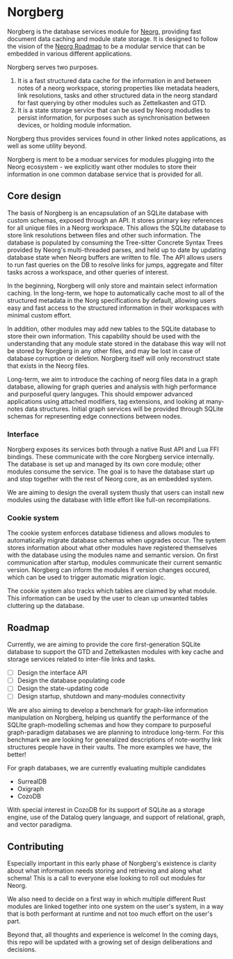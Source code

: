 # Norgberg

Norgberg is the database services module for [Neorg](https://github.com/nvim-neorg/neorg), providing fast document data caching and module state storage. It is designed to follow the vision of the [Neorg Roadmap](https://github.com/nvim-neorg/neorg/blob/main/ROADMAP.md#external-tooling) to be a modular service that can be embedded in various different applications.

Norgberg serves two purposes.

1. It is a fast structured data cache for the information in and between notes of a neorg workspace, storing properties like metadata headers, link resolutions, tasks and other structured data in the neorg standard for fast querying by other modules such as Zettelkasten and GTD.
2. It is a state storage service that can be used by Neorg modudles to persist information, for purposes such as synchronisation between devices, or holding module information.

Norgberg thus provides services found in other linked notes applications, as well as some utility beyond.

Norgberg is ment to be a moduar services for modules plugging into the Neorg ecosystem - we explicitly want other modules to store their information in one common database service that is provided for all.

## Core design

The basis of Norgberg is an encapsulation of an SQLite database with custom schemas, exposed through an API. It stores primary key references for all unique files in a Neorg workspace. This allows the SQLIte database to store link resolutions between files and other such information. The database is populated by consuming the Tree-sitter Concrete Syntax Trees provided by Neorg's multi-threaded parses, and held up to date by updating database state when Neorg buffers are written to file. The API allows users to run fast queries on the DB to resolve links for jumps, aggregate and filter tasks across a workspace, and other queries of interest.

In the beginning, Norgberg will only store and maintain select information caching. In the long-term, we hope to automatically cache most to all of the structured metadata in the Norg specifications by default, allowing users easy and fast access to the structured information in their workspaces with minimal custom effort.

In addition, other modules may add new tables to the SQLite database to store their own information. This capability should be used with the understanding that any module state stored in the database this way will not be stored by Norgberg in any other files, and may be lost in case of database corruption or deletion. Norgberg itself will only reconstruct state that exists in the Neorg files.

Long-term, we aim to introduce the caching of neorg files data in a graph database, allowing for graph queries and analysis with high performance and purposeful query languges. This should empower advanced applications using attached modifiers, tag extensions, and looking at many-notes data structures. Initial graph services will be provided through SQLite schemas for representing edge connections between nodes.

### Interface

Norgberg exposes its services both through a native Rust API and Lua FFI bindings. These communicate with the core Norgberg service internally. The database is set up and managed by its own core module; other modules consume the service. The goal is to have the database start up and stop together with the rest of Neorg core, as an embedded system.

We are aiming to design the overall system thusly that users can install new modules using the database with little effort like full-on recompilations.

### Cookie system

The cookie system enforces database tidieness and allows modules to automatically migrate database schemas when upgrades occur. The system stores information about what other modules have registered themselves with the database using the modules name and semantic version. On first communication after startup, modules communicate their current semantic version. Norgberg can inform the modules if version changes occured, which can be used to trigger automatic migration logic.

The cookie system also tracks which tables are claimed by what module. This information can be used by the user to clean up unwanted tables cluttering up the database.

## Roadmap

Currently, we are aiming to provide the core first-generation SQLite database to support the GTD and Zettelkasten modules with key cache and storage services related to inter-file links and tasks.

- [ ] Design the interface API
- [ ] Design the database populating code
- [ ] Design the state-updating code
- [ ] Design startup, shutdown and many-modules connectivity

We are also aiming to develop a benchmark for graph-like information manipulation on Norgberg, helping us quantify the performance of the SQLIte graph-modelling schemas and how they compare to purposeful graph-paradigm databases we are planning to introduce long-term. For this benchmark we are looking for generalized descriptions of note-worthy link structures people have in their vaults. The more examples we have, the better!

For graph databases, we are currently evaluating multiple candidates
- SurrealDB
- Oxigraph
- CozoDB
  
With special interest in CozoDB for its support of SQLite as a storage engine, use of the Datalog query language, and support of relational, graph, and vector paradigma.

## Contributing
Especially important in this early phase of Norgberg's existence is clarity about what information needs storing and retrieving and along what schema! This is a call to everyone else looking to roll out modules for Neorg.

We also need to decide on a first way in which multiple different Rust modules are linked together into one system on the user's system, in a way that is both performant at runtime and not too much effort on the user's part.

Beyond that, all thoughts and experience is welcome! In the coming days, this repo will be updated with a growing set of design deliberations and decisions.
